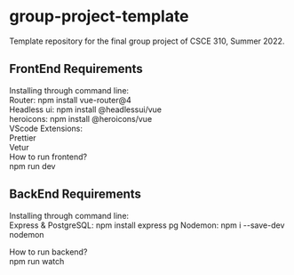 # group-project-template
Template repository for the final group project of CSCE 310, Summer 2022.


## FrontEnd Requirements
Installing through command line: \
   Router: npm install vue-router@4 \
   Headless ui: npm install @headlessui/vue \
   heroicons: npm install @heroicons/vue \
VScode Extensions: \
   Prettier \
   Vetur \
How to run frontend? \
   npm run dev 

## BackEnd Requirements
Installing through command line: \
   Express & PostgreSQL: npm install express pg
   Nodemon: npm i --save-dev nodemon
   
  How to run backend? \
      npm run watch
